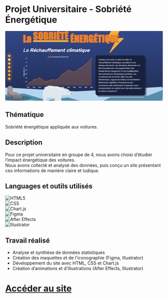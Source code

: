 # Projet Universitaire - Sobriété Énergétique

![Image du projet](sobriete_energetique_site.png)

## Thématique  
Sobriété énergétique appliquée aux voitures.

## Description  
Pour ce projet universitaire en groupe de 4, nous avons choisi d’étudier l’impact énergétique des voitures.  
Nous avons collecté et analysé des données, puis conçu un site présentant ces informations de manière claire et ludique.  

## Languages et outils utilisés

![HTML5](https://img.shields.io/badge/HTML5-E34F26?style=flat&logo=html5&logoColor=white)  
![CSS](https://img.shields.io/badge/CSS-1572B6?style=flat&logo=css&logoColor=white)  
![Chart.js](https://img.shields.io/badge/Chart.js-FF6384?style=flat&logo=chartdotjs&logoColor=white)  
![Figma](https://img.shields.io/badge/Figma-F24E1E?style=flat&logo=figma&logoColor=white)  
![After Effects](https://img.shields.io/badge/After_Effects-9999FF?style=flat&logo=adobeaftereffects&logoColor=white)  
![Illustrator](https://img.shields.io/badge/Illustrator-FF9A00?style=flat&logo=adobeillustrator&logoColor=white)

## Travail réalisé  
- Analyse et synthèse de données statistiques
- Création des maquettes et de l'iconographie (Figma, Illustrator)  
- Développement du site avec HTML, CSS et Chart.js  
- Création d’animations et d’illustrations (After Effects, Illustrator)

# [Accéder au site]([URL_DU_SITE](https://hoffmannc.etu.mmi-unistra.fr/SAE303/))
